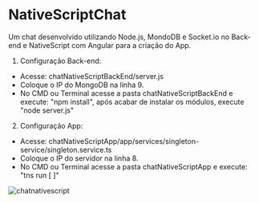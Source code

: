 # NativeScriptChat
Um chat desenvolvido utilizando Node.js, MondoDB e Socket.io no Back-end e NativeScript com Angular para a criação do App.

1. Configuração Back-end:
* Acesse:  chatNativeScriptBackEnd/server.js
* Coloque o IP do MongoDB na linha 9.
* No CMD ou Terminal acesse a pasta chatNativeScriptBackEnd e execute: "npm install", após acabar de instalar os módulos, execute "node server.js"

2. Configuração App:
* Acesse: chatNativeScriptApp/app/services/singleton-service/singleton.service.ts
* Coloque o IP do servidor na linha 8.
* No CMD ou Terminal acesse a pasta chatNativeScriptApp e execute: "tns run [<android> <ios>]"

![chatnativescript](https://user-images.githubusercontent.com/21286417/37011769-5cac4004-20d0-11e8-9609-2c0354dd0506.gif)
